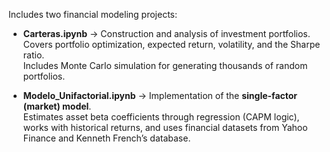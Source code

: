 Includes two financial modeling projects:

- **Carteras.ipynb** → Construction and analysis of investment portfolios.  
  Covers portfolio optimization, expected return, volatility, and the Sharpe ratio.  
  Includes Monte Carlo simulation for generating thousands of random portfolios.

- **Modelo_Unifactorial.ipynb** → Implementation of the **single-factor (market) model**.  
  Estimates asset beta coefficients through regression (CAPM logic), works with historical returns, and uses financial datasets from Yahoo Finance and Kenneth French’s database.
